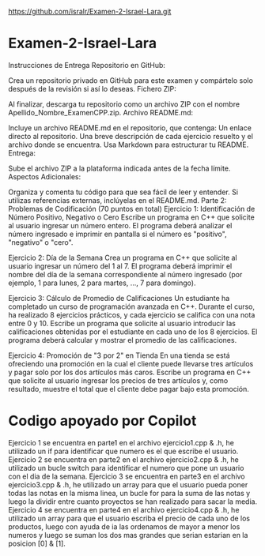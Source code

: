 https://github.com/isralr/Examen-2-Israel-Lara.git

# Examen-2-Israel-Lara
Instrucciones de Entrega
Repositorio en GitHub:

Crea un repositorio privado en GitHub para este examen y compártelo solo después de la revisión si así lo deseas.
Fichero ZIP:

Al finalizar, descarga tu repositorio como un archivo ZIP con el nombre Apellido_Nombre_ExamenCPP.zip.
Archivo README.md:

Incluye un archivo README.md en el repositorio, que contenga:
Un enlace directo al repositorio.
Una breve descripción de cada ejercicio resuelto y el archivo donde se encuentra.
Usa Markdown para estructurar tu README.
Entrega:

Sube el archivo ZIP a la plataforma indicada antes de la fecha límite.
Aspectos Adicionales:

Organiza y comenta tu código para que sea fácil de leer y entender.
Si utilizas referencias externas, inclúyelas en el README.md.
Parte 2: Problemas de Codificación (70 puntos en total)
Ejercicio 1: Identificación de Número Positivo, Negativo o Cero
Escribe un programa en C++ que solicite al usuario ingresar un número entero. El programa deberá analizar el número ingresado e imprimir en pantalla si el número es "positivo", "negativo" o "cero". 

Ejercicio 2: Día de la Semana
Crea un programa en C++ que solicite al usuario ingresar un número del 1 al 7. El programa deberá imprimir el nombre del día de la semana correspondiente al número ingresado (por ejemplo, 1 para lunes, 2 para martes, ..., 7 para domingo). 


Ejercicio 3: Cálculo de Promedio de Calificaciones
Un estudiante ha completado un curso de programación avanzada en C++. Durante el curso, ha realizado 8 ejercicios prácticos, y cada ejercicio se califica con una nota entre 0 y 10. Escribe un programa que solicite al usuario introducir las calificaciones obtenidas por el estudiante en cada uno de los 8 ejercicios. El programa deberá calcular y mostrar el promedio de las calificaciones. 

Ejercicio 4: Promoción de "3 por 2" en Tienda
En una tienda se está ofreciendo una promoción en la cual el cliente puede llevarse tres artículos y pagar solo por los dos artículos más caros. Escribe un programa en C++ que solicite al usuario ingresar los precios de tres artículos y, como resultado, muestre el total que el cliente debe pagar bajo esta promoción.

 # Codigo apoyado por Copilot
 Ejercicio 1 se encuentra en parte1 en el archivo ejercicio1.cpp & .h, he utilizado un if para identificar que numero es el que escribe el usuario.
 Ejercicio 2 se encuentra en parte2 en el archivo ejercicio2.cpp & .h, he utilizado un bucle switch para identificar el numero que pone un usuario con el dia de la semana.
 Ejercicio 3 se encuentra en parte3 en el archivo ejercicio3.cpp & .h, he utilizado un array para que el usuario pueda poner todas las notas en la misma linea, un bucle for para la suma de las notas y luego la dividir entre cuanto proyectos se han realizado para sacar la media.
 Ejercicio 4 se encuentra en parte4 en el archivo ejercicio4.cpp & .h, he utilizado un array para que el usuario escriba el precio de cada uno de los productos, luego con ayuda de ia las ordenamos de mayor a menor los numeros y luego se suman los dos mas grandes que serian estarian en la posicion [0] & [1]. 
 

